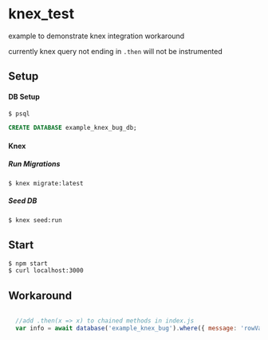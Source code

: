 # knex_test
example to demonstrate knex integration workaround

currently knex query not ending in `.then` will not be instrumented

## Setup

#### DB Setup

```bash
$ psql
```

```sql
CREATE DATABASE example_knex_bug_db;
```

#### Knex 

##### Run Migrations

```
$ knex migrate:latest
```

##### Seed DB

```bash
$ knex seed:run
```


## Start

```bash
$ npm start
$ curl localhost:3000
```


## Workaround

```js

  //add .then(x => x) to chained methods in index.js 
  var info = await database('example_knex_bug').where({ message: 'rowValue1' }).first().then(x => x)
```
